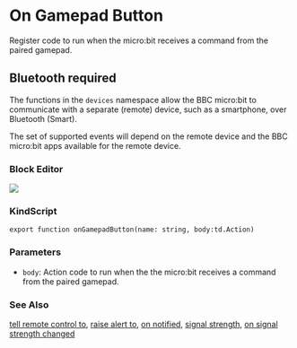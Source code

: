 # On Gamepad Button

Register code to run when the micro:bit receives a command from the paired gamepad.

## Bluetooth required

The functions in the ``devices`` namespace allow the BBC micro:bit to communicate with a separate (remote) device, such as a smartphone, over Bluetooth (Smart).

The set of supported events will depend on the remote device and the BBC micro:bit apps available for the remote device.

### Block Editor

![](/static/mb/on-gamepad-button-0.png)

### KindScript

```
export function onGamepadButton(name: string, body:td.Action)
```

### Parameters

* ``body``: Action code to run when the the micro:bit receives a command from the paired gamepad.

### See Also

[tell remote control to](/microbit/reference/devices/tell-remote-control-to), [raise alert to](/microbit/reference/devices/raise-alert-to), [on notified](/microbit/reference/devices/on-notified), [signal strength](/microbit/reference/devices/signal-strength), [on signal strength changed](/microbit/reference/devices/on-signal-strength-changed)

